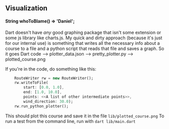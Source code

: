 
## Visualization ##
#### String whoToBlame() => 'Daniel'; ####

Dart doesn't have *any* good graphing package that isn't some extension or some js library like charts.js.
My quick and dirty approach (because it's just for our internal use) is something that writes all the necessary info about a course to a file and a python script that reads that file and saves a graph. 
So it goes Dart code --> plotter_data.json --> pretty_plotter.py --> plotted_course.png

If you're in the code, do something like this:
```dart
    RouteWriter rw = new RouteWriter();
    rw.writeToFile(
        start: [0.0, 1.0], 
        end: [1.0, 10.0], 
        points: <<A list of other intermediate points>>,
        wind_direction: 30.0);
    rw.run_python_plotter();
```
This should plot this course and save it in the file `lib/plotted_course.png`
To run a test from the command line, run with `dart lib/main.dart`
